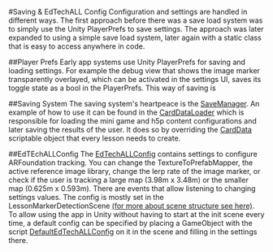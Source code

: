 #Saving & EdTechALL Config
Configuration and settings are handled in different ways. The first approach before there was a save load system was to simply use the Unity PlayerPrefs to save settings. The approach was later expanded to using a simple save load system, later again with a static class that is easy to access anywhere in code.

##Player Prefs
Early app systems use Unity PlayerPrefs for saving and loading settings. For example the debug view that shows the image marker transparently overlayed, which can be activated in the settings UI, saves its toggle state as a bool in the PlayerPrefs. This way of saving is 

##Saving System
The saving system's heartpeace is the [SaveManager](../api/Global.SaveManager.html). An example of how to use it can be found in the [CardDataLoader](../api/CardModule.CardDataLoader.html) which is responsible for loading the mini game and h5p content configurations and later saving the results of the user. It does so by overriding the [CardData](../api/CardModule.CardData.html) scriptable object that every lesson needs to create. 

##EdTEchALLConfig
The [EdTechALLConfig](../api/Global.EdTechALLConfig.html) contains settings to configure ARFoundation tracking. You can change the TextureToPrefabMapper, the active reference image library, change the lerp rate of the image marker, or check if the user is tracking a large map (3.98m x 3.48m) or the smaller map (0.625m x 0.593m). There are events that allow listening to changing settings values. 
The config is mostly set in the LessonMarkerDetectionScene [(for more about scene structure see here)](SceneStructure.md). To allow using the app in Unity without having to start at the init scene every time, a default config can be specified by placing a GameObject with the script [DefaultEdTechALLConfig](../api/Global.DefaultEdTechALLConfig.html) on it in the scene and filling in the settings there. 